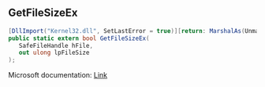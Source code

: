 ## GetFileSizeEx

```csharp
[DllImport("Kernel32.dll", SetLastError = true)][return: MarshalAs(UnmanagedType.Bool)]
public static extern bool GetFileSizeEx(
   SafeFileHandle hFile,
   out ulong lpFileSize
);
```

Microsoft documentation: [Link](https://docs.microsoft.com/en-us/windows/win32/api/fileapi/nf-fileapi-getfilesizeex)
